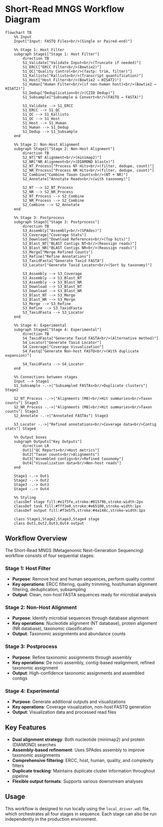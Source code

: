 # Short-Read MNGS Workflow Diagram

```mermaid
flowchart TB
    %% Input
    Input["Input: FASTQ Files<br/>(Single or Paired-end)"]
    
    %% Stage 1: Host Filter
    subgraph Stage1["Stage 1: Host Filter"]
        direction TB
        S1_Validate["Validate Input<br/>(Truncate if needed)"]
        S1_ERCC["ERCC Filter<br/>(Bowtie2)"]
        S1_QC["Quality Control<br/>(fastp: trim, filter)"]
        S1_Kallisto["Kallisto<br/>(Transcript quantification)"]
        S1_Host["Host Filter<br/>(Bowtie2 → HISAT2)"]
        S1_Human["Human Filter<br/>(if non-human host)<br/>(Bowtie2 → HISAT2)"]
        S1_Dedup["Deduplication<br/>(CZID Dedup)"]
        S1_Subsample["Subsample & Convert<br/>(FASTQ → FASTA)"]
        
        S1_Validate --> S1_ERCC
        S1_ERCC --> S1_QC
        S1_QC --> S1_Kallisto
        S1_QC --> S1_Host
        S1_Host --> S1_Human
        S1_Human --> S1_Dedup
        S1_Dedup --> S1_Subsample
    end
    
    %% Stage 2: Non-Host Alignment
    subgraph Stage2["Stage 2: Non-Host Alignment"]
        direction TB
        S2_NT["NT Alignment<br/>(minimap2)"]
        S2_NR["NR Alignment<br/>(DIAMOND blastx)"]
        S2_NT_Process["Process NT Hits<br/>(filter, dedupe, count)"]
        S2_NR_Process["Process NR Hits<br/>(filter, dedupe, count)"]
        S2_Combine["Combine Taxon Counts<br/>(NT + NR)"]
        S2_Annotate["Annotate Reads<br/>(with taxonomy)"]
        
        S2_NT --> S2_NT_Process
        S2_NR --> S2_NR_Process
        S2_NT_Process --> S2_Combine
        S2_NR_Process --> S2_Combine
        S2_Combine --> S2_Annotate
    end
    
    %% Stage 3: Postprocess
    subgraph Stage3["Stage 3: Postprocess"]
        direction TB
        S3_Assembly["Assembly<br/>(SPAdes)"]
        S3_Coverage["Coverage Stats"]
        S3_Download["Download References<br/>(Top hits)"]
        S3_Blast_NT["BLAST Contigs NT<br/>(Reassign reads)"]
        S3_Blast_NR["BLAST Contigs NR<br/>(Reassign reads)"]
        S3_Merge["Merge Refined Counts"]
        S3_Refine["Refine Annotations"]
        S3_TaxidFasta["Generate Taxid FASTA"]
        S3_Locator["Generate Taxid Locator<br/>(Sort by taxonomy)"]
        
        S3_Assembly --> S3_Coverage
        S3_Assembly --> S3_Blast_NT
        S3_Assembly --> S3_Blast_NR
        S3_Download --> S3_Blast_NT
        S3_Download --> S3_Blast_NR
        S3_Blast_NT --> S3_Merge
        S3_Blast_NR --> S3_Merge
        S3_Merge --> S3_Refine
        S3_Refine --> S3_TaxidFasta
        S3_TaxidFasta --> S3_Locator
    end
    
    %% Stage 4: Experimental
    subgraph Stage4["Stage 4: Experimental"]
        direction TB
        S4_TaxidFasta["Generate Taxid FASTA<br/>(Alternative method)"]
        S4_Locator["Generate Taxid Locator"]
        S4_Coverage["Coverage Visualization"]
        S4_Fastq["Generate Non-host FASTQ<br/>(With duplicate expansion)"]
        
        S4_TaxidFasta --> S4_Locator
    end
    
    %% Connections between stages
    Input --> Stage1
    S1_Subsample -.->|"Subsampled FASTAs<br/>Duplicate clusters"| Stage2
    
    S2_NT_Process -.->|"Alignments (M8)<br/>Hit summaries<br/>Taxon counts"| Stage3
    S2_NR_Process -.->|"Alignments (M8)<br/>Hit summaries<br/>Taxon counts"| Stage3
    S2_Annotate -.->|"Annotated FASTAs"| Stage3
    
    S3_Locator -.->|"Refined annotations<br/>Coverage data<br/>Contig stats"| Stage4
    
    %% Output boxes
    subgraph Outputs["Key Outputs"]
        direction LR
        Out1["QC Reports<br/>Host metrics"]
        Out2["Taxon counts<br/>Alignments"]
        Out3["Assembled contigs<br/>Refined taxonomy"]
        Out4["Visualization data<br/>Non-host reads"]
    end
    
    Stage1 -.-> Out1
    Stage2 -.-> Out2
    Stage3 -.-> Out3
    Stage4 -.-> Out4
    
    %% Styling
    classDef stage fill:#e1f5fe,stroke:#01579b,stroke-width:2px
    classDef task fill:#fff3e0,stroke:#e65100,stroke-width:1px
    classDef output fill:#f3e5f5,stroke:#4a148c,stroke-width:1px
    
    class Stage1,Stage2,Stage3,Stage4 stage
    class Out1,Out2,Out3,Out4 output
```

## Workflow Overview

The Short-Read MNGS (Metagenomic Next-Generation Sequencing) workflow consists of four sequential stages:

### Stage 1: Host Filter
- **Purpose**: Remove host and human sequences, perform quality control
- **Key operations**: ERCC filtering, quality trimming, host/human alignment filtering, deduplication, subsampling
- **Output**: Clean, non-host FASTA sequences ready for microbial analysis

### Stage 2: Non-Host Alignment
- **Purpose**: Identify microbial sequences through database alignment
- **Key operations**: Nucleotide alignment (NT database), protein alignment (NR database), taxonomic classification
- **Output**: Taxonomic assignments and abundance counts

### Stage 3: Postprocess
- **Purpose**: Refine taxonomic assignments through assembly
- **Key operations**: De novo assembly, contig-based realignment, refined taxonomic assignment
- **Output**: High-confidence taxonomic assignments and assembled contigs

### Stage 4: Experimental
- **Purpose**: Generate additional outputs and visualizations
- **Key operations**: Coverage visualization, non-host FASTQ generation
- **Output**: Visualization data and processed read files

## Key Features

- **Dual alignment strategy**: Both nucleotide (minimap2) and protein (DIAMOND) searches
- **Assembly-based refinement**: Uses SPAdes assembly to improve taxonomic assignments
- **Comprehensive filtering**: ERCC, host, human, quality, and complexity filters
- **Duplicate tracking**: Maintains duplicate cluster information throughout pipeline
- **Flexible output formats**: Supports various downstream analyses

## Usage

This workflow is designed to run locally using the `local_driver.wdl` file, which orchestrates all four stages in sequence. Each stage can also be run independently in the production environment.